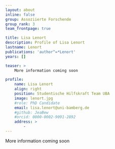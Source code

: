 ```yaml
---
layout: about
inline: false
group: Assoziierte Forschende
group_rank: 3
team_frontpage: true

title: Lisa Lenort
description: Profile of Lisa Lenort
lastname: Lenort
publications: 'author^=*Lenort'
years: []

teaser: >
    More information coming soon

profile:
    name: Lisa Lenort
    align: right
    position: Studentische Hilfskraft Team UBA 
    image: lenort.jpg
    #role: PhD Candidate
    email: lisa.lenort@uni-bamberg.de
    #github: JeaBew
    #orcid: 0000-0002-9091-2892
    address: >
        -
---
```


More information coming soon
